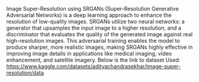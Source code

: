 Image Super-Resolution using SRGANs (Super-Resolution Generative Adversarial Networks) is a deep learning approach to enhance the resolution of low-quality images. SRGANs utilize two neural networks: a generator that upsamples the input image to a higher resolution, and a discriminator that evaluates the quality of the generated image against real high-resolution images. This adversarial training enables the model to produce sharper, more realistic images, making SRGANs highly effective in improving image details in applications like medical imaging, video enhancement, and satellite imagery.
Below is the link to dataset Used:
https://www.kaggle.com/datasets/adityachandrasekhar/image-super-resolution/data
